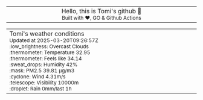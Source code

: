 
<div align="center">
<table>
<tbody>
<td align="center">
<img width="2000" height="0"><br>
Hello, this is Tomi's github 👋<br>
<sup>Built with ❤️, GO & Github Actions</sup><br>
<img width="2000" height="0">
</td>
</tbody>
</table>
</div>
<table>
<tbody>
<td align="left">
<img width="2000" height="0"><br>
Tomi's weather conditions<br>
<sup>Updated at 2025-03-20T09:26:57Z</sup><br>
<sup>:low_brightness: Overcast Clouds</sup><br>
<sup>:thermometer: Temperature 32.95 </sup><br>
<sup>:thermometer: Feels like 34.14</sup><br>
<sup>:sweat_drops: Humidity 42%</sup><br>
<sup>:mask: PM2.5 39.81 μg/m3</sup><br>
<sup>:cyclone: Wind 4.31m/s </sup><br>
<sup>:telescope: Visibility 10000m </sup><br>
<sup>:droplet: Rain 0mm/last 1h </sup><br>
<img width="2000" height="0">
</td>
<td align="left">
<img width="2000" height="0"><br>
<br>
<img width="2000" height="0">
</td>
</tbody>
</table>
</div>
    